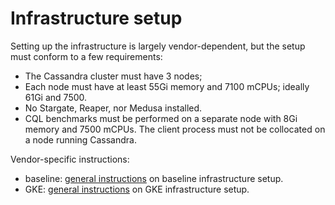 # Infrastructure setup

Setting up the infrastructure is largely vendor-dependent, but the setup must conform to a few
requirements:

* The Cassandra cluster must have 3 nodes;
* Each node must have at least 55Gi memory and 7100 mCPUs; ideally 61Gi and 7500.
* No Stargate, Reaper, nor Medusa installed.
* CQL benchmarks must be performed on a separate node with 8Gi memory and 7500 mCPUs. The client
  process must not be collocated on a node running Cassandra.
  
Vendor-specific instructions:

* baseline: [general instructions](./baseline/) on baseline infrastructure setup.
* GKE: [general instructions](./GKE/) on GKE infrastructure setup.
